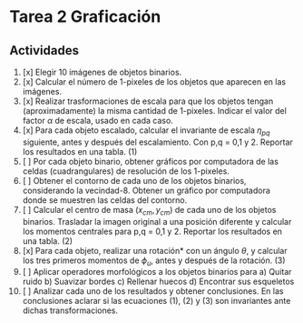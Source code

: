 # Tarea 2 Graficación
## Actividades
1. [x] Elegir 10 imágenes de objetos binarios.
2. [x] Calcular el número de 1-pixeles de los objetos que aparecen en las imágenes.
3. [x] Realizar trasformaciones de escala para que los objetos tengan (aproximadamente) la misma cantidad de 1-pixeles. Indicar el valor del factor $\alpha$ de escala, usado en cada caso.
4. [x] Para cada objeto escalado, calcular el invariante de escala $\eta_{pq}$ siguiente, antes y después del escalamiento. Con p,q = 0,1 y 2. Reportar los resultados en una tabla. (1)
5. [ ] Por cada objeto binario, obtener gráficos por computadora de las celdas (cuadrangulares) de resolución de los 1-pixeles.
6. [ ] Obtener el contorno de cada uno de los objetos binarios, considerando la vecindad-8. Obtener un gráfico por computadora donde se muestren las celdas del contorno.
7. [ ] Calcular el centro de masa $(x_{cm}, y_{cm})$ de cada uno de los objetos binarios. Trasladar la imagen original a una posición diferente y calcular los momentos centrales para p,q = 0,1 y 2. Reportar los resultados en una tabla. (2)
8. [x] Para cada objeto, realizar una rotación* con un ángulo $\theta$, y calcular los tres primeros momentos de $\phi_{u}$, antes y después de la rotación. (3)
9. [ ] Aplicar operadores morfológicos a los objetos binarios para
	a) Quitar ruido
	b) Suavizar bordes
	c) Rellenar huecos
	d) Encontrar sus esqueletos
10. [ ] Analizar cada uno de los resultados y obtener conclusiones. En las conclusiones aclarar si las ecuaciones (1), (2) y (3) son invariantes ante dichas transformaciones.
